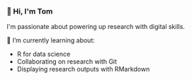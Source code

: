 ### 👋 Hi, I'm Tom

I'm passionate about powering up research with digital skills.

🌱 I’m currently learning about:
- R for data science
- Collaborating on research with Git 
- Displaying research outputs with RMarkdown
